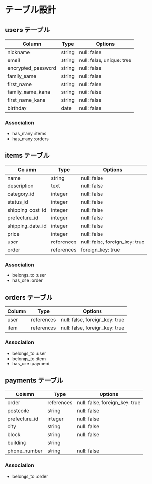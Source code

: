 # テーブル設計

## users テーブル

|Column|Type|Options|
|-|-|-|
|nickname|string|null: false|
|email|string|null: false, unique: true|
|encrypted_password|string|null: false|
|family_name|string|null: false|
|first_name|string|null: false|
|family_name_kana|string|null: false|
|first_name_kana|string|null: false|
|birthday|date|null: false|

### Association

- has_many :items
- has_many :orders

## items テーブル

|Column|Type|Options|
|-|-|-|
|name|string|null: false|
|description|text|null: false|
|category_id|integer|null: false|
|status_id|integer|null: false|
|shipping_cost_id|integer|null: false|
|prefecture_id|integer|null: false|
|shipping_date_id|integer|null: false|
|price|integer|null: false|
|user|references|null: false, foreign_key: true|
|order|references|foreign_key: true|

### Association

- belongs_to :user
- has_one :order

## orders テーブル

|Column|Type|Options|
|-|-|-|
|user|references|null: false, foreign_key: true|
|item|references|null: false, foreign_key: true|

### Association

- belongs_to :user
- belongs_to :item
- has_one :payment

## payments テーブル

|Column|Type|Options|
|-|-|-|
|order|references|null: false, foreign_key: true|
|postcode|string|null: false|
|prefecture_id|integer|null: false|
|city|string|null: false|
|block|string|null: false|
|building|string||
|phone_number|string|null: false|

### Association

- belongs_to :order
